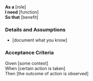 **As a** [role]  
**I need** [function]  
**So that** [benefit]  

### Details and Assumptions
* [document what you know]
  

### Acceptance Criteria  
Given [some context]  
When [certain action is taken]  
Then [the outcome of action is observed]
